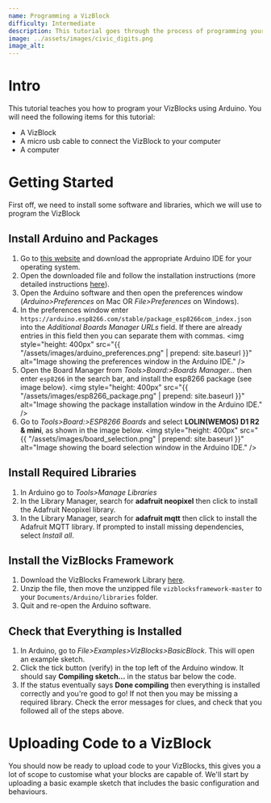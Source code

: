 ```yaml
---
name: Programming a VizBlock
difficulty: Intermediate
description: This tutorial goes through the process of programming your VizBlock using Arduino, allowing you to add custom behaviours and code.
image: ../assets/images/civic_digits.png
image_alt:
---
```


# Intro
This tutorial teaches you how to program your VizBlocks using Arduino. You will need the following items for this tutorial:

- A VizBlock
- A micro usb cable to connect the VizBlock to your computer
- A computer


# Getting Started
First off, we need to install some software and libraries, which we will use to program the VizBlock

## Install Arduino and Packages
1. Go to [this website](https://www.arduino.cc/en/software) and download the appropriate Arduino IDE for your operating system.
2. Open the downloaded file and follow the installation instructions (more detailed instructions [here](https://www.arduino.cc/en/Guide)).
3. Open the Arduino software and then open the preferences window (*Arduino>Preferences* on Mac OR *File>Preferences* on Windows).
4. In the preferences window enter `https://arduino.esp8266.com/stable/package_esp8266com_index.json` into the *Additional Boards Manager URLs* field. If there are already entries in this field then you can separate them with commas.
<img style="height: 400px" src="{{ "/assets/images/arduino_preferences.png" | prepend: site.baseurl }}" alt="Image showing the preferences window in the Arduino IDE." />
5. Open the Board Manager from *Tools>Board:>Boards Manager...* then enter `esp8266` in the search bar, and install the esp8266 package (see image below).
<img style="height: 400px" src="{{ "/assets/images/esp8266_package.png" | prepend: site.baseurl }}" alt="Image showing the package installation window in the Arduino IDE." />
6. Go to *Tools>Board:>ESP8266 Boards* and select **LOLIN(WEMOS) D1 R2 & mini**, as shown in the image below.
<img style="height: 400px" src="{{ "/assets/images/board_selection.png" | prepend: site.baseurl }}" alt="Image showing the board selection window in the Arduino IDE." />

## Install Required Libraries
1. In Arduino go to *Tools>Manage Libraries*
2. In the Library Manager, search for **adafruit neopixel** then click to install the Adafruit Neopixel library.
3. In the Library Manager, search for **adafruit mqtt** then click to install the Adafruit MQTT library. If prompted to install missing dependencies, select *Install all*.

## Install the VizBlocks Framework
1. Download the VizBlocks Framework Library [here](https://git.ecdf.ed.ac.uk/design-informatics/vizblocks/vizblocksframework/-/archive/master/vizblocksframework-master.zip).
2. Unzip the file, then move the unzipped file `vizblocksframework-master` to your `Documents/Arduino/libraries` folder.
3. Quit and re-open the Arduino software.

## Check that Everything is Installed
1. In Arduino, go to *File>Examples>VizBlocks>BasicBlock*. This will open an example sketch.
2. Click the tick button (verify) in the top left of the Arduino window. It should say **Compiling sketch...** in the status bar below the code.
3. If the status eventually says **Done compiling** then everything is installed correctly and you're good to go! If not then you may be missing a required library. Check the error messages for clues, and check that you followed all of the steps above.

# Uploading Code to a VizBlock
You should now be ready to upload code to your VizBlocks, this gives you a lot of scope to customise what your blocks are capable of. We'll start by uploading a basic example sketch that includes the basic configuration and behaviours.
